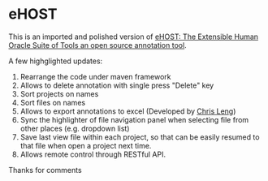 # eHOST

This is an imported and polished version of [eHOST: The Extensible Human Oracle Suite of Tools an open source annotation tool](https://code.google.com/archive/p/ehost/).

A few highglighted updates: 
1. Rearrange the code under maven framework
2. Allows to delete annotation with single press "Delete" key
3. Sort projects on names
4. Sort files on names
5. Allows to export annotations to excel (Developed by [Chris Leng](https://github.com/chrisleng/ehost))
6. Sync the highlighter of file navigation panel when selecting file from other places (e.g. dropdown list)
7. Save last view file within each project, so that can be easily resumed to that file when open a project next time.
8. Allows remote control through RESTful API.

Thanks for comments
